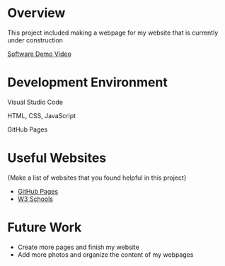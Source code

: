 # Overview

This project included making a webpage for my website that is currently under construction

[Software Demo Video](https://youtu.be/Ia7bMqOo2Jc)

# Development Environment

Visual Studio Code

HTML, CSS, JavaScript

GitHub Pages

# Useful Websites

{Make a list of websites that you found helpful in this project}
* [GitHub Pages](https://pages.github.com/)
* [W3 Schools](https://www.w3schools.com/)

# Future Work

* Create more pages and finish my website
* Add more photos and organize the content of my webpages